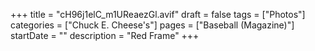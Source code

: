 +++
title = "cH96j1elC_m1UReaezGl.avif"
draft = false
tags = ["Photos"]
categories = ["Chuck E. Cheese's"]
pages = ["Baseball (Magazine)"]
startDate = ""
description = "Red Frame"
+++
